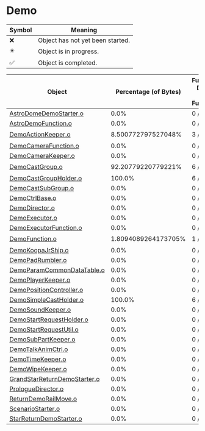 # Demo
| Symbol | Meaning 
| ------------- | ------------- 
| :x: | Object has not yet been started. 
| :eight_pointed_black_star: | Object is in progress. 
| :white_check_mark: | Object is completed. 


| Object | Percentage (of Bytes) | Functions Done / Total Functions | Percentage (Functions) | Status 
| ------------- | ------------- | ------------- | ------------- | ------------- 
| [AstroDomeDemoStarter.o](https://github.com/shibbo/Petari/blob/master/docs/lib/Game/Demo/AstroDomeDemoStarter.md) | 0.0% | 0 / 25 | 0.0% | :x: 
| [AstroDemoFunction.o](https://github.com/shibbo/Petari/blob/master/docs/lib/Game/Demo/AstroDemoFunction.md) | 0.0% | 0 / 12 | 0.0% | :x: 
| [DemoActionKeeper.o](https://github.com/shibbo/Petari/blob/master/docs/lib/Game/Demo/DemoActionKeeper.md) | 8.500772797527048% | 3 / 19 | 15.789473684210526% | :eight_pointed_black_star: 
| [DemoCameraFunction.o](https://github.com/shibbo/Petari/blob/master/docs/lib/Game/Demo/DemoCameraFunction.md) | 0.0% | 0 / 3 | 0.0% | :x: 
| [DemoCameraKeeper.o](https://github.com/shibbo/Petari/blob/master/docs/lib/Game/Demo/DemoCameraKeeper.md) | 0.0% | 0 / 11 | 0.0% | :x: 
| [DemoCastGroup.o](https://github.com/shibbo/Petari/blob/master/docs/lib/Game/Demo/DemoCastGroup.md) | 92.20779220779221% | 6 / 7 | 85.71428571428571% | :eight_pointed_black_star: 
| [DemoCastGroupHolder.o](https://github.com/shibbo/Petari/blob/master/docs/lib/Game/Demo/DemoCastGroupHolder.md) | 100.0% | 6 / 6 | 100.0% | :white_check_mark: 
| [DemoCastSubGroup.o](https://github.com/shibbo/Petari/blob/master/docs/lib/Game/Demo/DemoCastSubGroup.md) | 0.0% | 0 / 4 | 0.0% | :x: 
| [DemoCtrlBase.o](https://github.com/shibbo/Petari/blob/master/docs/lib/Game/Demo/DemoCtrlBase.md) | 0.0% | 0 / 7 | 0.0% | :x: 
| [DemoDirector.o](https://github.com/shibbo/Petari/blob/master/docs/lib/Game/Demo/DemoDirector.md) | 0.0% | 0 / 18 | 0.0% | :x: 
| [DemoExecutor.o](https://github.com/shibbo/Petari/blob/master/docs/lib/Game/Demo/DemoExecutor.md) | 0.0% | 0 / 28 | 0.0% | :x: 
| [DemoExecutorFunction.o](https://github.com/shibbo/Petari/blob/master/docs/lib/Game/Demo/DemoExecutorFunction.md) | 0.0% | 0 / 16 | 0.0% | :x: 
| [DemoFunction.o](https://github.com/shibbo/Petari/blob/master/docs/lib/Game/Demo/DemoFunction.md) | 1.8094089264173705% | 1 / 48 | 2.083333333333333% | :eight_pointed_black_star: 
| [DemoKoopaJrShip.o](https://github.com/shibbo/Petari/blob/master/docs/lib/Game/Demo/DemoKoopaJrShip.md) | 0.0% | 0 / 20 | 0.0% | :x: 
| [DemoPadRumbler.o](https://github.com/shibbo/Petari/blob/master/docs/lib/Game/Demo/DemoPadRumbler.md) | 0.0% | 0 / 2 | 0.0% | :x: 
| [DemoParamCommonDataTable.o](https://github.com/shibbo/Petari/blob/master/docs/lib/Game/Demo/DemoParamCommonDataTable.md) | 0.0% | 0 / 7 | 0.0% | :x: 
| [DemoPlayerKeeper.o](https://github.com/shibbo/Petari/blob/master/docs/lib/Game/Demo/DemoPlayerKeeper.md) | 0.0% | 0 / 5 | 0.0% | :x: 
| [DemoPositionController.o](https://github.com/shibbo/Petari/blob/master/docs/lib/Game/Demo/DemoPositionController.md) | 0.0% | 0 / 6 | 0.0% | :x: 
| [DemoSimpleCastHolder.o](https://github.com/shibbo/Petari/blob/master/docs/lib/Game/Demo/DemoSimpleCastHolder.md) | 100.0% | 6 / 6 | 100.0% | :white_check_mark: 
| [DemoSoundKeeper.o](https://github.com/shibbo/Petari/blob/master/docs/lib/Game/Demo/DemoSoundKeeper.md) | 0.0% | 0 / 10 | 0.0% | :x: 
| [DemoStartRequestHolder.o](https://github.com/shibbo/Petari/blob/master/docs/lib/Game/Demo/DemoStartRequestHolder.md) | 0.0% | 0 / 19 | 0.0% | :x: 
| [DemoStartRequestUtil.o](https://github.com/shibbo/Petari/blob/master/docs/lib/Game/Demo/DemoStartRequestUtil.md) | 0.0% | 0 / 19 | 0.0% | :x: 
| [DemoSubPartKeeper.o](https://github.com/shibbo/Petari/blob/master/docs/lib/Game/Demo/DemoSubPartKeeper.md) | 0.0% | 0 / 8 | 0.0% | :x: 
| [DemoTalkAnimCtrl.o](https://github.com/shibbo/Petari/blob/master/docs/lib/Game/Demo/DemoTalkAnimCtrl.md) | 0.0% | 0 / 14 | 0.0% | :x: 
| [DemoTimeKeeper.o](https://github.com/shibbo/Petari/blob/master/docs/lib/Game/Demo/DemoTimeKeeper.md) | 0.0% | 0 / 11 | 0.0% | :x: 
| [DemoWipeKeeper.o](https://github.com/shibbo/Petari/blob/master/docs/lib/Game/Demo/DemoWipeKeeper.md) | 0.0% | 0 / 10 | 0.0% | :x: 
| [GrandStarReturnDemoStarter.o](https://github.com/shibbo/Petari/blob/master/docs/lib/Game/Demo/GrandStarReturnDemoStarter.md) | 0.0% | 0 / 32 | 0.0% | :x: 
| [PrologueDirector.o](https://github.com/shibbo/Petari/blob/master/docs/lib/Game/Demo/PrologueDirector.md) | 0.0% | 0 / 43 | 0.0% | :x: 
| [ReturnDemoRailMove.o](https://github.com/shibbo/Petari/blob/master/docs/lib/Game/Demo/ReturnDemoRailMove.md) | 0.0% | 0 / 10 | 0.0% | :x: 
| [ScenarioStarter.o](https://github.com/shibbo/Petari/blob/master/docs/lib/Game/Demo/ScenarioStarter.md) | 0.0% | 0 / 30 | 0.0% | :x: 
| [StarReturnDemoStarter.o](https://github.com/shibbo/Petari/blob/master/docs/lib/Game/Demo/StarReturnDemoStarter.md) | 0.0% | 0 / 42 | 0.0% | :x: 
